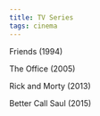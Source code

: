 ```yaml
---
title: TV Series 
tags: cinema 
---
```


Friends (1994)

The Office (2005)

Rick and Morty (2013)

Better Call Saul (2015)